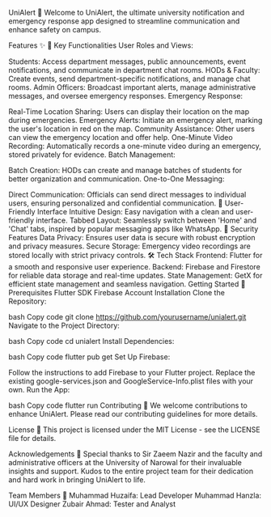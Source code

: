 UniAlert 📢
Welcome to UniAlert, the ultimate university notification and emergency response app designed to streamline communication and enhance safety on campus.

Features ✨
🚀 Key Functionalities
User Roles and Views:

Students: Access department messages, public announcements, event notifications, and communicate in department chat rooms.
HODs & Faculty: Create events, send department-specific notifications, and manage chat rooms.
Admin Officers: Broadcast important alerts, manage administrative messages, and oversee emergency responses.
Emergency Response:

Real-Time Location Sharing: Users can display their location on the map during emergencies.
Emergency Alerts: Initiate an emergency alert, marking the user's location in red on the map.
Community Assistance: Other users can view the emergency location and offer help.
One-Minute Video Recording: Automatically records a one-minute video during an emergency, stored privately for evidence.
Batch Management:

Batch Creation: HODs can create and manage batches of students for better organization and communication.
One-to-One Messaging:

Direct Communication: Officials can send direct messages to individual users, ensuring personalized and confidential communication.
📱 User-Friendly Interface
Intuitive Design: Easy navigation with a clean and user-friendly interface.
Tabbed Layout: Seamlessly switch between 'Home' and 'Chat' tabs, inspired by popular messaging apps like WhatsApp.
🔐 Security Features
Data Privacy: Ensures user data is secure with robust encryption and privacy measures.
Secure Storage: Emergency video recordings are stored locally with strict privacy controls.
🛠️ Tech Stack
Frontend: Flutter for a smooth and responsive user experience.
Backend: Firebase and Firestore for reliable data storage and real-time updates.
State Management: GetX for efficient state management and seamless navigation.
Getting Started 🚀
Prerequisites
Flutter SDK
Firebase Account
Installation
Clone the Repository:

bash
Copy code
git clone https://github.com/yourusername/unialert.git
Navigate to the Project Directory:

bash
Copy code
cd unialert
Install Dependencies:

bash
Copy code
flutter pub get
Set Up Firebase:

Follow the instructions to add Firebase to your Flutter project.
Replace the existing google-services.json and GoogleService-Info.plist files with your own.
Run the App:

bash
Copy code
flutter run
Contributing 🤝
We welcome contributions to enhance UniAlert. Please read our contributing guidelines for more details.

License 📄
This project is licensed under the MIT License - see the LICENSE file for details.

Acknowledgements 🙏
Special thanks to Sir Zaeem Nazir and the faculty and administrative officers at the University of Narowal for their invaluable insights and support. Kudos to the entire project team for their dedication and hard work in bringing UniAlert to life.

Team Members 👥
Muhammad Huzaifa: Lead Developer
Muhammad Hanzla: UI/UX Designer
Zubair Ahmad: Tester and Analyst
